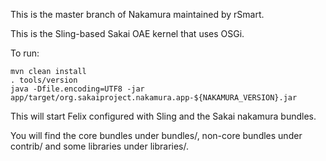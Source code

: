 This is the master branch of Nakamura maintained by rSmart. 

This is the Sling-based Sakai OAE kernel that uses OSGi.


To run:

    mvn clean install
    . tools/version
    java -Dfile.encoding=UTF8 -jar app/target/org.sakaiproject.nakamura.app-${NAKAMURA_VERSION}.jar

This will start Felix configured with Sling and the Sakai nakamura bundles.

You will find the core bundles under bundles/, non-core bundles under
contrib/ and some libraries under libraries/.

